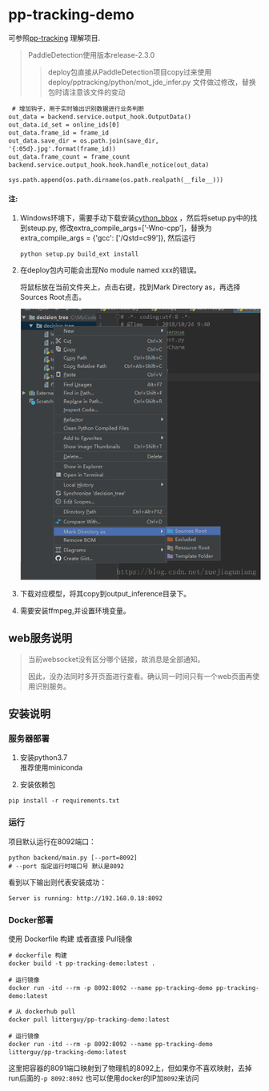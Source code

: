 # pp-tracking-demo

可参照[pp-tracking](https://github.com/PaddlePaddle/PaddleDetection/blob/release/2.3/deploy/pptracking/README_cn.md) 理解项目.

> PaddleDetection使用版本release-2.3.0
>> deploy包直接从PaddleDetection项目copy过来使用
>> deploy/pptracking/python/mot_jde_infer.py 文件做过修改，替换包时请注意该文件的变动

```angular2html
 # 增加钩子，用于实时输出识别数据进行业务判断
out_data = backend.service.output_hook.OutputData()
out_data.id_set = online_ids[0]
out_data.frame_id = frame_id
out_data.save_dir = os.path.join(save_dir, '{:05d}.jpg'.format(frame_id))
out_data.frame_count = frame_count
backend.service.output_hook.hook.handle_notice(out_data)
```

```angular2html
sys.path.append(os.path.dirname(os.path.realpath(__file__)))
```

#### 注:

1. Windows环境下，需要手动下载安装[cython_bbox](https://pypi.org/search/?q=cython_bbox) ，然后将setup.py中的找到steup.py,
   修改extra_compile_args=[’-Wno-cpp’]，替换为extra_compile_args = {'gcc': ['/Qstd=c99']}, 然后运行
    ```
    python setup.py build_ext install
    ```
2. 在deploy包内可能会出现No module named xxx的错误。

   将鼠标放在当前文件夹上，点击右键，找到Mark Directory as，再选择Sources Root点击。

   ![01](docs/readme0.png)

3. 下载对应模型，将其copy到output_inference目录下。

4. 需要安装ffmpeg,并设置环境变量。

## web服务说明

> 当前websocket没有区分哪个链接，故消息是全部通知。
>
> 因此，没办法同时多开页面进行查看。确认同一时间只有一个web页面再使用识别服务。

## 安装说明

### 服务器部署

1. 安装python3.7  
   推荐使用miniconda

2. 安装依赖包

``` shell script
pip install -r requirements.txt
```  

### 运行

项目默认运行在8092端口：

``` shell script
python backend/main.py [--port=8092]
# --port 指定运行时端口号 默认是8092
```

看到以下输出则代表安装成功：

```shell script
Server is running: http://192.168.0.18:8092
```   

### Docker部署  
使用 Dockerfile 构建 或者直接 Pull镜像  
```shell script
# dockerfile 构建
docker build -t pp-tracking-demo:latest .

# 运行镜像
docker run -itd --rm -p 8092:8092 --name pp-tracking-demo pp-tracking-demo:latest 
```  

```shell script
# 从 dockerhub pull
docker pull litterguy/pp-tracking-demo:latest

# 运行镜像
docker run -itd --rm -p 8092:8092 --name pp-tracking-demo litterguy/pp-tracking-demo:latest 
```  
这里把容器的8091端口映射到了物理机的8092上，但如果你不喜欢映射，去掉run后面的`-p 8092:8092` 也可以使用docker的IP加`8092`来访问  
